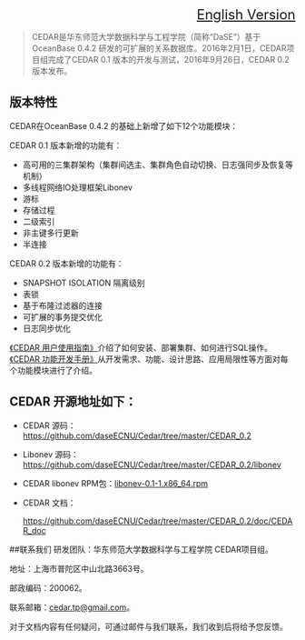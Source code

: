 ﻿<font size=5><div align="right"><a href="https://github.com/daseECNU/Cedar/blob/master/CEDAR_0.2/README-English.md">English Version</a></div>
</font>
>CEDAR是华东师范大学数据科学与工程学院（简称“DaSE”）基于 OceanBase 0.4.2 研发的可扩展的关系数据库。2016年2月1日，CEDAR项目组完成了CEDAR 0.1 版本的开发与测试，2016年9月26日，CEDAR 0.2 版本发布。
>
<h2> 版本特性</h2>
CEDAR在OceanBase 0.4.2 的基础上新增了如下12个功能模块：

CEDAR 0.1 版本新增的功能有：


* 高可用的三集群架构（集群间选主、集群角色自动切换、日志强同步及恢复等机制）
* 多线程网络IO处理框架Libonev
* 游标
* 存储过程
* 二级索引
* 非主键多行更新
* 半连接

CEDAR 0.2 版本新增的功能有：
* SNAPSHOT ISOLATION 隔离级别
* 表锁
* 基于布隆过滤器的连接
* 可扩展的事务提交优化
* 日志同步优化

<a href="https://github.com/daseECNU/Cedar/blob/master/CEDAR_0.2/doc/CEDAR_doc/CEDAR%20%E7%94%A8%E6%88%B7%E4%BD%BF%E7%94%A8%E6%8C%87%E5%8D%97.pdf" target="_blank">《CEDAR 用户使用指南》</a>介绍了如何安装、部署集群、如何进行SQL操作。<a href="https://github.com/daseECNU/Cedar/blob/master/CEDAR_0.2/doc/CEDAR_doc/CEDAR%20%E5%8A%9F%E8%83%BD%E5%BC%80%E5%8F%91%E6%89%8B%E5%86%8C.pdf" target="_blank">《CEDAR 功能开发手册》</a>从开发需求、功能、设计思路、应用局限性等方面对每个功能模块进行了介绍。


<h2>CEDAR 开源地址如下：</h2>
<ul>
<li>
  <p>CEDAR 源码：<a href="https://github.com/daseECNU/Cedar/tree/master/CEDAR_0.2" target="_blank">https://github.com/daseECNU/Cedar/tree/master/CEDAR_0.2 </a></p>
</li>
<li>
  <p>Libonev 源码：<a href="https://github.com/daseECNU/Cedar/tree/master/CEDAR_0.2/libonev" target="_blank">https://github.com/daseECNU/Cedar/tree/master/CEDAR_0.2/libonev </a></p>
</li>
<li>
  <p>CEDAR libonev RPM包：<a href="https://github.com/daseECNU/Cedar/tree/master/CEDAR_0.2/rpm" target="_blank">libonev-0.1-1.x86_64.rpm</a></p>
</li>
<li>
  <p>CEDAR 文档：</p>
  <p><a href="https://github.com/daseECNU/Cedar/tree/master/CEDAR_0.2/doc/CEDAR_doc" target="_blank">https://github.com/daseECNU/Cedar/tree/master/CEDAR_0.2/doc/CEDAR_doc </a></p>
</li>
</ul>

##联系我们
研发团队：华东师范大学数据科学与工程学院 CEDAR项目组。

地址：上海市普陀区中山北路3663号。

邮政编码：200062。

联系邮箱：cedar.tp@gmail.com。

对于文档内容有任何疑问，可通过邮件与我们联系，我们收到后将给予您反馈。